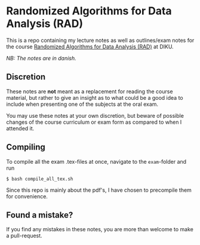 # Randomized Algorithms for Data Analysis (RAD)
This is a repo containing my lecture notes as well as outlines/exam notes for the course [Randomized Algorithms for Data Analysis (RAD)](https://kurser.ku.dk/course/NDAB18001U/2018-2019) at DIKU.

*NB: The notes are in danish.*

## Discretion
These notes are **not** meant as a replacement for reading the course material, but rather to give an insight as to what could be a good idea to include when presenting one of the subjects at the oral exam.

You may use these notes at your own discretion, but beware of possible changes of the course curriculum or exam form as compared to when I attended it.


## Compiling
To compile all the exam .tex-files at once, navigate to the `exam`-folder and run

```
$ bash compile_all_tex.sh
```

Since this repo is mainly about the pdf's, I have chosen to precompile them for convenience.

## Found a mistake?
If you find any mistakes in these notes, you are more than welcome to make a pull-request.
